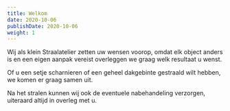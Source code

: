 ```yaml
---
title: Welkom
date: 2020-10-06
publishDate: 2020-10-06
weight: 1
---
```


Wij als klein Straalatelier zetten uw wensen voorop, omdat elk object anders is en een eigen aanpak vereist overleggen we graag welk resultaat u wenst.

Of u een setje scharnieren of een geheel dakgebinte gestraald wilt hebben, we komen er graag samen uit.

Na het stralen kunnen wij ook de eventuele nabehandeling verzorgen, uiteraard altijd in overleg met u.
